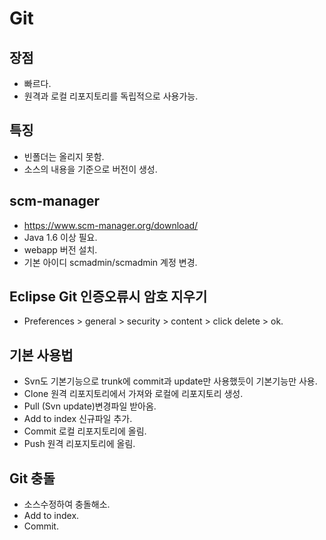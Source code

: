 # Git

<!--
description = 조금 오래된 자료
tag = programming, tool, scm, git
-->

## 장점

- 빠르다.
- 원격과 로컬 리포지토리를 독립적으로 사용가능.

## 특징

- 빈폴더는 올리지 못함.
- 소스의 내용을 기준으로 버전이 생성.

## scm-manager

- https://www.scm-manager.org/download/
- Java 1.6 이상 필요.
- webapp 버전 설치.
- 기본 아이디 scmadmin/scmadmin 계정 변경.

## Eclipse Git 인증오류시 암호 지우기

- Preferences > general > security > content > click delete > ok.

## 기본 사용법

- Svn도 기본기능으로 trunk에 commit과 update만 사용했듯이 기본기능만 사용.
- Clone 원격 리포지토리에서 가져와 로컬에 리포지토리 생성.
- Pull (Svn update)변경파일 받아옴.
- Add to index 신규파일 추가.
- Commit 로컬 리포지토리에 올림.
- Push 원격 리포지토리에 올림.

## Git 충돌

- 소스수정하여 충돌해소.
- Add to index.
- Commit.
